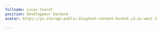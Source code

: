 ```yaml
---
fullname: Lucas Courot
position: Développeur backend
avatar: https://ys-storage-public-blogtech-content-bucket.s3.eu-west-3.amazonaws.com/lucas.jpeg

---
```

